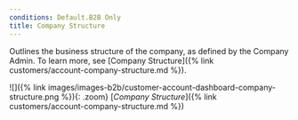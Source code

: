 ```yaml
---
conditions: Default.B2B Only
title: Company Structure
---
```


Outlines the business structure of the company, as defined by the Company Admin. To learn more, see [Company Structure]({% link customers/account-company-structure.md %}).

![]({% link images/images-b2b/customer-account-dashboard-company-structure.png %}){: .zoom}
[_Company Structure_]({% link customers/account-company-structure.md %})
